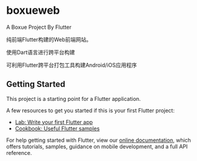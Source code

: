 # boxueweb

A Boxue Project By Flutter

纯前端Flutter构建的Web前端网站。

使用Dart语言进行跨平台构建

可利用Flutter跨平台打包工具构建Android/iOS应用程序

## Getting Started

This project is a starting point for a Flutter application.

A few resources to get you started if this is your first Flutter project:

- [Lab: Write your first Flutter app](https://flutter.dev/docs/get-started/codelab)
- [Cookbook: Useful Flutter samples](https://flutter.dev/docs/cookbook)

For help getting started with Flutter, view our
[online documentation](https://flutter.dev/docs), which offers tutorials, samples, guidance on mobile development, and a
full API reference.
